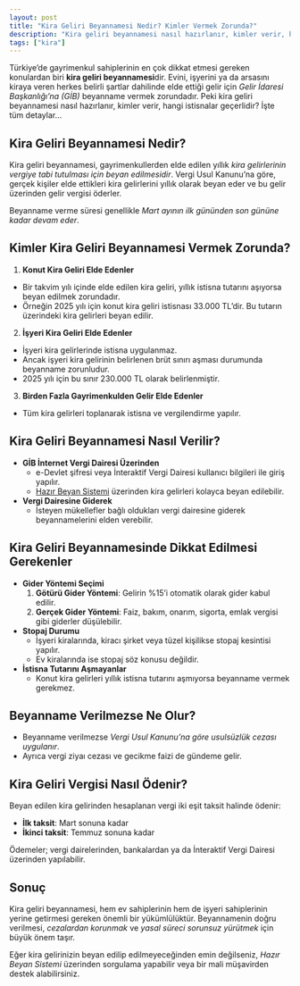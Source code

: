 ```yaml
---
layout: post
title: "Kira Geliri Beyannamesi Nedir? Kimler Vermek Zorunda?"
description: "Kira geliri beyannamesi nasıl hazırlanır, kimler verir, hangi istisnalar geçerlidir?"
tags: ["kira"]
---
```


Türkiye’de gayrimenkul sahiplerinin en çok dikkat etmesi gereken konulardan biri **kira geliri beyannamesi**dir. Evini, işyerini ya da arsasını kiraya veren herkes belirli şartlar dahilinde elde ettiği gelir için *Gelir İdaresi Başkanlığı’na (GİB)* beyanname vermek zorundadır. Peki kira geliri beyannamesi nasıl hazırlanır, kimler verir, hangi istisnalar geçerlidir? İşte tüm detaylar...

## Kira Geliri Beyannamesi Nedir?

Kira geliri beyannamesi, gayrimenkullerden elde edilen yıllık *kira gelirlerinin vergiye tabi tutulması için beyan edilmesidir*. Vergi Usul Kanunu’na göre, gerçek kişiler elde ettikleri kira gelirlerini yıllık olarak beyan eder ve bu gelir üzerinden gelir vergisi öderler.

Beyanname verme süresi genellikle *Mart ayının ilk gününden son gününe kadar devam eder*.

## Kimler Kira Geliri Beyannamesi Vermek Zorunda?

1. **Konut Kira Geliri Elde Edenler**
  - Bir takvim yılı içinde elde edilen kira geliri, yıllık istisna tutarını aşıyorsa beyan edilmek zorundadır.
  - Örneğin 2025 yılı için konut kira geliri istisnası 33.000 TL’dir. Bu tutarın üzerindeki kira gelirleri beyan edilir.
2. **İşyeri Kira Geliri Elde Edenler**
  - İşyeri kira gelirlerinde istisna uygulanmaz.
  - Ancak işyeri kira gelirinin belirlenen brüt sınırı aşması durumunda beyanname zorunludur.
  - 2025 yılı için bu sınır 230.000 TL olarak belirlenmiştir.
3. **Birden Fazla Gayrimenkulden Gelir Elde Edenler**
 - Tüm kira gelirleri toplanarak istisna ve vergilendirme yapılır.

## Kira Geliri Beyannamesi Nasıl Verilir?

- **GİB İnternet Vergi Dairesi Üzerinden**
  - e-Devlet şifresi veya İnteraktif Vergi Dairesi kullanıcı bilgileri ile giriş yapılır.
  - [Hazır Beyan Sistemi](https://intvrg.gib.gov.tr/hazirbeyan/) üzerinden kira gelirleri kolayca beyan edilebilir.
- **Vergi Dairesine Giderek**
  - İsteyen mükellefler bağlı oldukları vergi dairesine giderek beyannamelerini elden verebilir.

## Kira Geliri Beyannamesinde Dikkat Edilmesi Gerekenler

- **Gider Yöntemi Seçimi**
  1. **Götürü Gider Yöntemi**: Gelirin %15’i otomatik olarak gider kabul edilir.
  2. **Gerçek Gider Yöntemi**: Faiz, bakım, onarım, sigorta, emlak vergisi gibi giderler düşülebilir.
- **Stopaj Durumu**
  - İşyeri kiralarında, kiracı şirket veya tüzel kişilikse stopaj kesintisi yapılır.
  - Ev kiralarında ise stopaj söz konusu değildir.
- **İstisna Tutarını Aşmayanlar**
  - Konut kira gelirleri yıllık istisna tutarını aşmıyorsa beyanname vermek gerekmez.

## Beyanname Verilmezse Ne Olur?

- Beyanname verilmezse *Vergi Usul Kanunu’na göre usulsüzlük cezası uygulanır*.
- Ayrıca vergi ziyaı cezası ve gecikme faizi de gündeme gelir.

## Kira Geliri Vergisi Nasıl Ödenir?

Beyan edilen kira gelirinden hesaplanan vergi iki eşit taksit halinde ödenir:

- **İlk taksit**: Mart sonuna kadar
- **İkinci taksit**: Temmuz sonuna kadar

Ödemeler; vergi dairelerinden, bankalardan ya da İnteraktif Vergi Dairesi üzerinden yapılabilir.

## Sonuç

Kira geliri beyannamesi, hem ev sahiplerinin hem de işyeri sahiplerinin yerine getirmesi gereken önemli bir yükümlülüktür. Beyannamenin doğru verilmesi, *cezalardan korunmak* ve *yasal süreci sorunsuz yürütmek* için büyük önem taşır.

Eğer kira gelirinizin beyan edilip edilmeyeceğinden emin değilseniz, *Hazır Beyan Sistemi* üzerinden sorgulama yapabilir veya bir mali müşavirden destek alabilirsiniz.